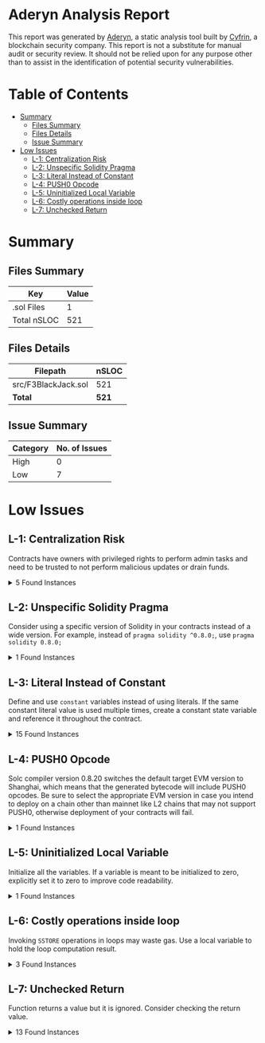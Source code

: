 # Aderyn Analysis Report

This report was generated by [Aderyn](https://github.com/Cyfrin/aderyn), a static analysis tool built by [Cyfrin](https://cyfrin.io), a blockchain security company. This report is not a substitute for manual audit or security review. It should not be relied upon for any purpose other than to assist in the identification of potential security vulnerabilities.
# Table of Contents

- [Summary](#summary)
  - [Files Summary](#files-summary)
  - [Files Details](#files-details)
  - [Issue Summary](#issue-summary)
- [Low Issues](#low-issues)
  - [L-1: Centralization Risk](#l-1-centralization-risk)
  - [L-2: Unspecific Solidity Pragma](#l-2-unspecific-solidity-pragma)
  - [L-3: Literal Instead of Constant](#l-3-literal-instead-of-constant)
  - [L-4: PUSH0 Opcode](#l-4-push0-opcode)
  - [L-5: Uninitialized Local Variable](#l-5-uninitialized-local-variable)
  - [L-6: Costly operations inside loop](#l-6-costly-operations-inside-loop)
  - [L-7: Unchecked Return](#l-7-unchecked-return)


# Summary

## Files Summary

| Key | Value |
| --- | --- |
| .sol Files | 1 |
| Total nSLOC | 521 |


## Files Details

| Filepath | nSLOC |
| --- | --- |
| src/F3BlackJack.sol | 521 |
| **Total** | **521** |


## Issue Summary

| Category | No. of Issues |
| --- | --- |
| High | 0 |
| Low | 7 |


# Low Issues

## L-1: Centralization Risk

Contracts have owners with privileged rights to perform admin tasks and need to be trusted to not perform malicious updates or drain funds.

<details><summary>5 Found Instances</summary>


- Found in src/F3BlackJack.sol [Line: 326](src/F3BlackJack.sol#L326)

	```solidity
	    function withdrawHouseEdge(address _to, uint256 _amount) external onlyOwner {
	```

- Found in src/F3BlackJack.sol [Line: 345](src/F3BlackJack.sol#L345)

	```solidity
	    function withdrawAllFunds(address _to) external onlyOwner {
	```

- Found in src/F3BlackJack.sol [Line: 362](src/F3BlackJack.sol#L362)

	```solidity
	    function pause() external onlyOwner {
	```

- Found in src/F3BlackJack.sol [Line: 370](src/F3BlackJack.sol#L370)

	```solidity
	    function unpause() external onlyOwner {
	```

- Found in src/F3BlackJack.sol [Line: 379](src/F3BlackJack.sol#L379)

	```solidity
	    function setMinimalBet(uint256 _amount) external onlyOwner {
	```

</details>



## L-2: Unspecific Solidity Pragma

Consider using a specific version of Solidity in your contracts instead of a wide version. For example, instead of `pragma solidity ^0.8.0;`, use `pragma solidity 0.8.0;`

<details><summary>1 Found Instances</summary>


- Found in src/F3BlackJack.sol [Line: 42](src/F3BlackJack.sol#L42)

	```solidity
	pragma solidity ^0.8.22;
	```

</details>



## L-3: Literal Instead of Constant

Define and use `constant` variables instead of using literals. If the same constant literal value is used multiple times, create a constant state variable and reference it throughout the contract.

<details><summary>15 Found Instances</summary>


- Found in src/F3BlackJack.sol [Line: 622](src/F3BlackJack.sol#L622)

	```solidity
	            if ((getBalance(lobby.Player) > 2 * lobby.PlayerBet) && (lobby.PlayerCardTotal == 9 || lobby.PlayerCardTotal == 10 || lobby.PlayerCardTotal == 11)) {
	```

- Found in src/F3BlackJack.sol [Line: 630](src/F3BlackJack.sol#L630)

	```solidity
	            if (lobby.PlayerCardTotal == 21) {
	```

- Found in src/F3BlackJack.sol [Line: 650](src/F3BlackJack.sol#L650)

	```solidity
	            while (lobby.DealerCardTotal < 17) {
	```

- Found in src/F3BlackJack.sol [Line: 656](src/F3BlackJack.sol#L656)

	```solidity
	            if (lobby.DealerCardTotal == 21) {
	```

- Found in src/F3BlackJack.sol [Line: 661](src/F3BlackJack.sol#L661)

	```solidity
	            } else if (lobby.DealerCardTotal > 21) {
	```

- Found in src/F3BlackJack.sol [Line: 707](src/F3BlackJack.sol#L707)

	```solidity
	            while (lobby.DealerCardTotal < 17) {
	```

- Found in src/F3BlackJack.sol [Line: 715](src/F3BlackJack.sol#L715)

	```solidity
	            if (lobby.DealerCardTotal == 21) {
	```

- Found in src/F3BlackJack.sol [Line: 718](src/F3BlackJack.sol#L718)

	```solidity
	            } else if (lobby.DealerCardTotal > 21) {
	```

- Found in src/F3BlackJack.sol [Line: 742](src/F3BlackJack.sol#L742)

	```solidity
	            if (lobby.PlayerCardTotal > 21) {
	```

- Found in src/F3BlackJack.sol [Line: 746](src/F3BlackJack.sol#L746)

	```solidity
	                    if (secondDealerCard == 10) {
	```

- Found in src/F3BlackJack.sol [Line: 778](src/F3BlackJack.sol#L778)

	```solidity
	            return (10, rank);
	```

- Found in src/F3BlackJack.sol [Line: 779](src/F3BlackJack.sol#L779)

	```solidity
	        } else if (rank == A && _cardTotal >= 11){
	```

- Found in src/F3BlackJack.sol [Line: 781](src/F3BlackJack.sol#L781)

	```solidity
	        } else if (rank == A && _cardTotal < 11) {
	```

- Found in src/F3BlackJack.sol [Line: 782](src/F3BlackJack.sol#L782)

	```solidity
	            return (11, rank);
	```

</details>



## L-4: PUSH0 Opcode

Solc compiler version 0.8.20 switches the default target EVM version to Shanghai, which means that the generated bytecode will include PUSH0 opcodes. Be sure to select the appropriate EVM version in case you intend to deploy on a chain other than mainnet like L2 chains that may not support PUSH0, otherwise deployment of your contracts will fail.

<details><summary>1 Found Instances</summary>


- Found in src/F3BlackJack.sol [Line: 42](src/F3BlackJack.sol#L42)

	```solidity
	pragma solidity ^0.8.22;
	```

</details>



## L-5: Uninitialized Local Variable

Initialize all the variables. If a variable is meant to be initialized to zero, explicitly set it to zero to improve code readability.

<details><summary>1 Found Instances</summary>


- Found in src/F3BlackJack.sol [Line: 822](src/F3BlackJack.sol#L822)

	```solidity
	        for (uint256 i; i < indices.length; i++){
	```

</details>



## L-6: Costly operations inside loop

Invoking `SSTORE` operations in loops may waste gas. Use a local variable to hold the loop computation result.

<details><summary>3 Found Instances</summary>


- Found in src/F3BlackJack.sol [Line: 650](src/F3BlackJack.sol#L650)

	```solidity
	            while (lobby.DealerCardTotal < 17) {
	```

- Found in src/F3BlackJack.sol [Line: 707](src/F3BlackJack.sol#L707)

	```solidity
	            while (lobby.DealerCardTotal < 17) {
	```

- Found in src/F3BlackJack.sol [Line: 822](src/F3BlackJack.sol#L822)

	```solidity
	        for (uint256 i; i < indices.length; i++){
	```

</details>



## L-7: Unchecked Return

Function returns a value but it is ignored. Consider checking the return value.

<details><summary>13 Found Instances</summary>


- Found in src/F3BlackJack.sol [Line: 660](src/F3BlackJack.sol#L660)

	```solidity
	                _loose(lobby);
	```

- Found in src/F3BlackJack.sol [Line: 665](src/F3BlackJack.sol#L665)

	```solidity
	                _win(lobby);
	```

- Found in src/F3BlackJack.sol [Line: 670](src/F3BlackJack.sol#L670)

	```solidity
	                _win(lobby);
	```

- Found in src/F3BlackJack.sol [Line: 679](src/F3BlackJack.sol#L679)

	```solidity
	                _clear(lobby.Player, lobby.InitialRequestId);
	```

- Found in src/F3BlackJack.sol [Line: 686](src/F3BlackJack.sol#L686)

	```solidity
	                _loose(lobby);
	```

- Found in src/F3BlackJack.sol [Line: 717](src/F3BlackJack.sol#L717)

	```solidity
	                _loose(lobby);
	```

- Found in src/F3BlackJack.sol [Line: 719](src/F3BlackJack.sol#L719)

	```solidity
	                _win(lobby);
	```

- Found in src/F3BlackJack.sol [Line: 721](src/F3BlackJack.sol#L721)

	```solidity
	                _win(lobby);
	```

- Found in src/F3BlackJack.sol [Line: 726](src/F3BlackJack.sol#L726)

	```solidity
	                _clear(lobby.Player, lobby.InitialRequestId);
	```

- Found in src/F3BlackJack.sol [Line: 729](src/F3BlackJack.sol#L729)

	```solidity
	                _loose(lobby);
	```

- Found in src/F3BlackJack.sol [Line: 752](src/F3BlackJack.sol#L752)

	```solidity
	                _loose(lobby);
	```

- Found in src/F3BlackJack.sol [Line: 801](src/F3BlackJack.sol#L801)

	```solidity
	        _clear(user, initialRequestId);
	```

- Found in src/F3BlackJack.sol [Line: 843](src/F3BlackJack.sol#L843)

	```solidity
	        _clear(user, initialRequestId);
	```

</details>



